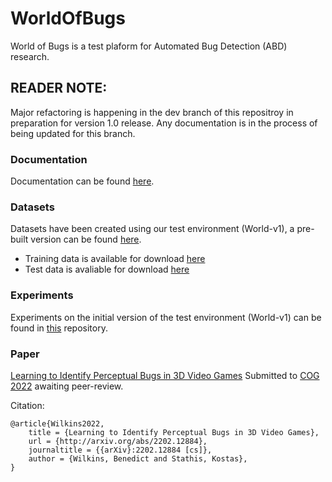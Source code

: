 # WorldOfBugs

World of Bugs is a test plaform for Automated Bug Detection (ABD) research. 

## READER NOTE:

Major refactoring is happening in the dev branch of this repositroy in preparation for version 1.0 release. Any documentation is in the process of being updated for this branch.

### Documentation

Documentation can be found [here](https://benedictwilkins.github.io/world-of-bugs/).

### Datasets

Datasets have been created using our test environment (World-v1), a pre-built version can be found [here](https://www.kaggle.com/benedictwilkinsai/world-of-bugs).

* Training data is available for download [here](https://www.kaggle.com/benedictwilkinsai/world-of-bugs-normal)
* Test data is avaliable for download [here](https://www.kaggle.com/benedictwilkinsai/world-of-bugs-test)

### Experiments

Experiments on the initial version of the test environment (World-v1) can be found in [this](https://github.com/BenedictWilkins/world-of-bugs-experiments) repository.



### Paper

[Learning to Identify Perceptual Bugs in 3D Video Games](https://arxiv.org/abs/2202.12884) 
Submitted to [COG 2022](https://ieee-cog.org/2022/) awaiting peer-review.

Citation:
```
@article{Wilkins2022,
	title = {Learning to Identify Perceptual Bugs in 3D Video Games},
	url = {http://arxiv.org/abs/2202.12884},
	journaltitle = {{arXiv}:2202.12884 [cs]},
	author = {Wilkins, Benedict and Stathis, Kostas},
}
```


